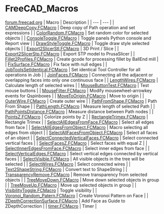 # FreeCAD_Macros
[forum.freecad.org](https://forum.freecad.org/search.php?keywords=macro&author=tarman3&sf=firstpost&sr=topics)
| Macro | Description |
| --- | --- |
| [CAMDeepCopy.FCMacro](https://github.com/tarman3/FreeCAD_Macros/blob/main/CAMDeepCopy.FCMacro) | Deep copy of Path operation and set expressions |
| [ColorRandom.FCMacro](https://github.com/tarman3/FreeCAD_Macros/blob/main/ColorRandom.FCMacro) | Set random color for selected objects |
| [ConsoleToggle.FCMacro](https://github.com/tarman3/FreeCAD_Macros/blob/main/ConsoleToggle.FCMacro) | Toggle panels Python console and Report view |
| [DrawStyleToggle.FCMacro](https://github.com/tarman3/FreeCAD_Macros/blob/main/DrawStyleToggle.FCMacro) | Toggle draw style selected objects |
| [Export2SlicerStl.FCMacro](https://github.com/tarman3/FreeCAD_Macros/blob/main/Export2SlicerStl.FCMacro) | 3D Print / Slice |
| [Export2SlicerStp.FCMacro](https://github.com/tarman3/FreeCAD_Macros/blob/main/Export2SlicerStp.FCMacro) | Export STP model to PrusaSlicer |
| [Fillet2Profiles.FCMacro](https://github.com/tarman3/FreeCAD_Macros/blob/main/Fillet2Profiles.FCMacro) | Create gcode for processing fillet by BallEnd mill |
| [FixSurface.FCMacro](https://github.com/tarman3/FreeCAD_Macros/blob/main/FixSurface.FCMacro) | Fix face with null edges |
| [JobToolsSetIdentical.FCMacro](https://github.com/tarman3/FreeCAD_Macros/blob/main/JobToolsSetIdentical.FCMacro) | Set identical Tool Controller for all operations in Job |
| [JoinFaces.FCMacro](https://github.com/tarman3/FreeCAD_Macros/blob/main/JoinFaces.FCMacro) | Connecting all the adjacent or overlapping faces into only one continuous face |
| [LengthWires.FCMacro](https://github.com/tarman3/FreeCAD_Macros/blob/main/LengthWires.FCMacro) | Calculate length of selected wires |
| [MouseButtonTest.FCMacro](https://github.com/tarman3/FreeCAD_Macros/blob/main/MouseButtonTest.FCMacro) | Test mouse buttons |
| [MouseFilter.FCMacro](https://github.com/tarman3/FreeCAD_Macros/blob/main/MouseFilter.FCMacro) | Modify mousewheel-arrowkey events for Qspinboxes |
| [MoveToOrigin.FCMacro](https://github.com/tarman3/FreeCAD_Macros/blob/main/MoveToOrigin.FCMacro) | Move to origin |
| [OuterWire.FCMacro](https://github.com/tarman3/FreeCAD_Macros/blob/main/OuterWire.FCMacro) | Create outer wire |
| [PathFromShape.FCMacro](https://github.com/tarman3/FreeCAD_Macros/blob/main/PathFromShape.FCMacro) | Path From Shape |
| [PathLength.FCMacro](https://github.com/tarman3/FreeCAD_Macros/blob/main/PathLength.FCMacro) | Measure length of selected Path |
| [PathPointsDistance.FCMacro](https://github.com/tarman3/FreeCAD_Macros/blob/main/PathPointsDistance.FCMacro) | Measure distance between Path nodes  |
| [PointsZ.FCMacro](https://github.com/tarman3/FreeCAD_Macros/blob/main/PointsZ.FCMacro) | Colorize points by Z |
| [RectangleTrimex.FCMacro](https://github.com/tarman3/FreeCAD_Macros/blob/main/RectangleTrimex.FCMacro) | Rectangle Trimex |
| [SelectAllEdgesFromFace.FCMacro](https://github.com/tarman3/FreeCAD_Macros/blob/main/SelectAllEdgesFromFace.FCMacro) | Select all edges from face |
| [SelectAllEdgesFromObject.FCMacro](https://github.com/tarman3/FreeCAD_Macros/blob/main/SelectAllEdgesFromObject.FCMacro) | Macro selecting all edges from object |
| [SelectAllFacesFromObject.FCMacro](https://github.com/tarman3/FreeCAD_Macros/blob/main/SelectAllFacesFromObject.FCMacro) | Select all faces of an object |
| [SelectConnectedVerticalFaces.FCMacro](https://github.com/tarman3/FreeCAD_Macros/blob/main/SelectConnectedVerticalFaces.FCMacro) | Select connected vertical faces |
| [SelectFacesZ.FCMacro](https://github.com/tarman3/FreeCAD_Macros/blob/main/SelectFacesZ.FCMacro) | Select faces with equal Z |
| [SelectInnerEdgesFromFace.FCMacro](https://github.com/tarman3/FreeCAD_Macros/blob/main/SelectInnerEdgesFromFace.FCMacro) | Select inner edges from face |
| [SelectVerticalEdges.FCMacro](https://github.com/tarman3/FreeCAD_Macros/blob/main/SelectVerticalEdges.FCMacro) | Select vertical edges connected by vertical faces |
| [SelectVisible.FCMacro](https://github.com/tarman3/FreeCAD_Macros/blob/main/SelectVisible.FCMacro) | All visible objects in the tree will be selected |
| [SelectWires.FCMacro](https://github.com/tarman3/FreeCAD_Macros/blob/main/SelectWires.FCMacro) | Select connected wires |
| [Text2ShapeString.FCMacro](https://github.com/tarman3/FreeCAD_Macros/blob/main/Text2ShapeString.FCMacro) | Convert text to ShapeString |
| [TransparencyRemove.FCMacro](https://github.com/tarman3/FreeCAD_Macros/blob/main/TransparencyRemove.FCMacro) | Remove transparency from selected objects |
| [TreeMoveDown.FCMacro](https://github.com/tarman3/FreeCAD_Macros/blob/main/TreeMoveDown.FCMacro) | Move down selected objects in group |
| [TreeMoveUp.FCMacro](https://github.com/tarman3/FreeCAD_Macros/blob/main/TreeMoveUp.FCMacro) | Move up selected objects in group |
| [VisibilityToggle.FCMacro](https://github.com/tarman3/FreeCAD_Macros/blob/main/VisibilityToggle.FCMacro) | Toggle visibility |
| [Voronoi_Random_Patern.FCMacro](https://github.com/tarman3/FreeCAD_Macros/blob/main/Voronoi_Random_Patern.FCMacro) | Create Voronoi Pattern on Face |
| [ZDepthCorrectionSurface.FCMacro](https://github.com/tarman3/FreeCAD_Macros/blob/main/ZDepthCorrectionSurface.FCMacro) | Add Face as Guide to ZDepthCorrection |
| [timer.FCMacro](https://github.com/tarman3/FreeCAD_Macros/blob/main/timer.FCMacro) | Timer |